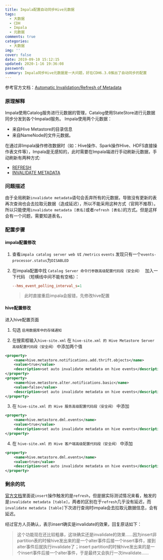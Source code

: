 ```yaml
---
title: Impala配置自动同步Hive元数据
tags:
  - 大数据
  - CDH
  - Impala
  - 元数据
comments: true
categories:
  - 大数据
img: ''
cover: false
date: 2019-09-10 15:12:15
updated: 2020-1-16 19:36:08
password:
summary: Impala同步Hive元数据是一大问题，好在CDH6.3.0推出了自动同步的配置
---
```

参考官方文档：[Automatic Invalidation/Refresh of Metadata](https://docs.cloudera.com/documentation/enterprise/6/6.3/topics/impala_metadata.html#auto_poll_hms_notification)
### 原理解释
Impala使用Catalog服务进行元数据的管理，Catalog使用StateStore进行元数据同步分发到各个Impalad服务。
Impala使用两个元数据：
* 来自Hive Metastore的目录信息
* 来自NameNode的文件元数据。

在通过非Impala操作修改数据时（如：Hive操作、Spark操作Hive、HDFS直接操作表文件等），Impala是无感知的，此时需要在Impala端进行手动刷新元数据，手动刷新有两种方式:
* [REFRESH](https://www.cloudera.com/documentation/enterprise/6/6.3/topics/impala_refresh.html#refresh)
* [INVALIDATE METADATA](https://www.cloudera.com/documentation/enterprise/6/6.3/topics/impala_invalidate_metadata.html)

### 问题描述
由于全局刷新`invalidate metadata`语句会丢弃所有的元数据，导致没有更新的表再次查询也会去拉取元数据（造成延迟），所以不能采用这种方式（官网不推荐）。
所以只能使用`invalidate metadata [表名]`或者`refresh [表名]`的方式。但是这样会有一个问题，需要知道表名，

### 配置步骤
#### impala配置修改
1. 查看`impala catalog server web UI`
`/metrics`
`events`
发现只有一个`events-processor.status`为`DISABLED`
2. 在impala配置中找 `Catalog Server 命令行参数高级配置代码段（安全阀） `
加入一下代码 （短横线中间不能有空格）：
    
    ```ini
    --hms_event_polling_interval_s=1
    ```

    > 此时直接重启impala会报错，先修改hive配置

#### hive配置修改
进入hive配置页面
1. 勾选 `启用数据库中的存储通知`

2. 在搜索框输入`hive-site.xml`
在 `hive-site.xml 的 Hive Metastore Server 高级配置代码段（安全阀）` 中添加两个值
```xml
<property>
    <name>hive.metastore.notifications.add.thrift.objects</name>
    <value>true</value>
    <description>set auto invalidate metadata on hive events</description>
</property>
<property>
    <name>hive.metastore.alter.notifications.basic</name>
    <value>false</value>
    <description>set auto invalidate metadata on hive events</description>
</property>
```

3. 在 `hive-site.xml 的 Hive 服务高级配置代码段（安全阀）` 中添加
```xml
<property>
    <name>hive.metastore.dml.events</name>
    <value>true</value>
    <description>set auto invalidate metadata on hive events</description>
</property>
```

4. 在 `hive-site.xml 的 Hive 客户端高级配置代码段（安全阀）` 中添加
```xml
<property>
    <name>hive.metastore.dml.events</name>
    <value>true</value>
    <description>set auto invalidate metadata on hive events</description>
</property>
```

### 剩余的坑
[官方文档](https://docs.cloudera.com/documentation/enterprise/6/6.3/topics/impala_metadata.html#auto_poll_hms_notification)里面说`insert`操作触发的是`refresh`，但是据实际测试情况来看，触发的是`invalidate metadata [table]`，两者的区别在于`refresh`几乎没有延迟，而`invalidate metadata [table]`下次进行查询时impala会去拉取元数据信息，会有延迟。

经过官方人员确认，表示insert确实是invalidate的效果，回复原话如下：
> 这个功能现在还比较粗暴，这块确实还是invalidate的效果……因为insert非partition表的时候hive发出来的是一个alter事件后接一个insert事件，接到alter事件后就执行invalidate了；insert partition的时候hive发出来的是一个insert事件后接一个alter事件，于是最终又会执行一次invalidate……